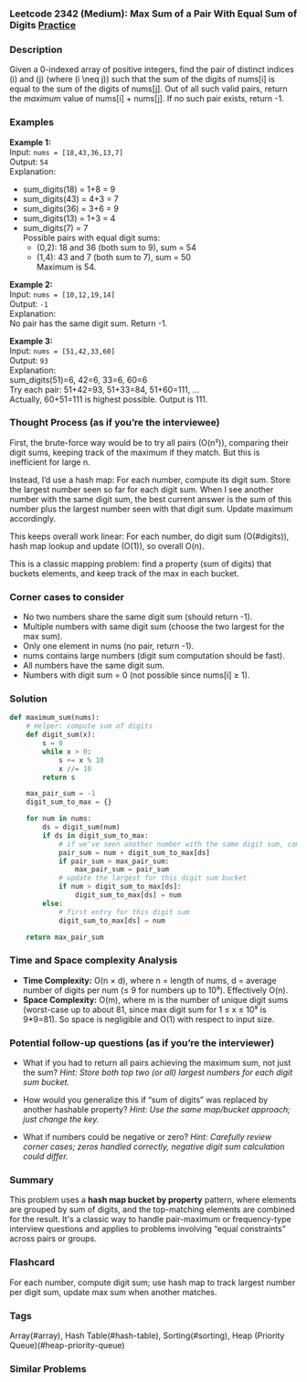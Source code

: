 ### Leetcode 2342 (Medium): Max Sum of a Pair With Equal Sum of Digits [Practice](https://leetcode.com/problems/max-sum-of-a-pair-with-equal-sum-of-digits)

### Description  
Given a 0-indexed array of positive integers, find the pair of distinct indices \(i\) and \(j\) (where \(i \neq j\)) such that the sum of the digits of nums[i] is equal to the sum of the digits of nums[j]. Out of all such valid pairs, return the *maximum* value of nums[i] + nums[j]. If no such pair exists, return -1.

### Examples  

**Example 1:**  
Input: `nums = [18,43,36,13,7]`  
Output: `54`  
Explanation:   
- sum_digits(18) = 1+8 = 9  
- sum_digits(43) = 4+3 = 7  
- sum_digits(36) = 3+6 = 9  
- sum_digits(13) = 1+3 = 4  
- sum_digits(7) = 7  
Possible pairs with equal digit sums:  
  - (0,2): 18 and 36 (both sum to 9), sum = 54  
  - (1,4): 43 and 7 (both sum to 7), sum = 50  
Maximum is 54.

**Example 2:**  
Input: `nums = [10,12,19,14]`  
Output: `-1`  
Explanation:  
No pair has the same digit sum. Return -1.

**Example 3:**  
Input: `nums = [51,42,33,60]`  
Output: `93`  
Explanation:  
sum_digits(51)=6, 42=6, 33=6, 60=6  
Try each pair: 51+42=93, 51+33=84, 51+60=111, ...  
Actually, 60+51=111 is highest possible. Output is 111.


### Thought Process (as if you’re the interviewee)  

First, the brute-force way would be to try all pairs (O(n²)), comparing their digit sums, keeping track of the maximum if they match. But this is inefficient for large n.

Instead, I’d use a hash map: For each number, compute its digit sum. Store the largest number seen so far for each digit sum. When I see another number with the same digit sum, the best current answer is the sum of this number plus the largest number seen with that digit sum. Update maximum accordingly.

This keeps overall work linear: For each number, do digit sum (O(#digits)), hash map lookup and update (O(1)), so overall O(n).

This is a classic mapping problem: find a property (sum of digits) that buckets elements, and keep track of the max in each bucket.

### Corner cases to consider  
- No two numbers share the same digit sum (should return -1).
- Multiple numbers with same digit sum (choose the two largest for the max sum).
- Only one element in nums (no pair, return -1).
- nums contains large numbers (digit sum computation should be fast).
- All numbers have the same digit sum.
- Numbers with digit sum = 0 (not possible since nums[i] ≥ 1).

### Solution

```python
def maximum_sum(nums):
    # Helper: compute sum of digits
    def digit_sum(x):
        s = 0
        while x > 0:
            s += x % 10
            x //= 10
        return s

    max_pair_sum = -1
    digit_sum_to_max = {}

    for num in nums:
        ds = digit_sum(num)
        if ds in digit_sum_to_max:
            # if we've seen another number with the same digit sum, compute pair sum
            pair_sum = num + digit_sum_to_max[ds]
            if pair_sum > max_pair_sum:
                max_pair_sum = pair_sum
            # update the largest for this digit sum bucket
            if num > digit_sum_to_max[ds]:
                digit_sum_to_max[ds] = num
        else:
            # first entry for this digit sum
            digit_sum_to_max[ds] = num

    return max_pair_sum
```

### Time and Space complexity Analysis  

- **Time Complexity:** O(n × d), where n = length of nums, d = average number of digits per num (≤ 9 for numbers up to 10⁹). Effectively O(n).
- **Space Complexity:** O(m), where m is the number of unique digit sums (worst-case up to about 81, since max digit sum for 1 ≤ x ≤ 10⁹ is 9\*9=81). So space is negligible and O(1) with respect to input size.

### Potential follow-up questions (as if you’re the interviewer)  

- What if you had to return all pairs achieving the maximum sum, not just the sum?
  *Hint: Store both top two (or all) largest numbers for each digit sum bucket.*

- How would you generalize this if “sum of digits” was replaced by another hashable property?
  *Hint: Use the same map/bucket approach; just change the key.*

- What if numbers could be negative or zero?
  *Hint: Carefully review corner cases; zeros handled correctly, negative digit sum calculation could differ.*

### Summary

This problem uses a **hash map bucket by property** pattern, where elements are grouped by sum of digits, and the top-matching elements are combined for the result. It's a classic way to handle pair-maximum or frequency-type interview questions and applies to problems involving “equal constraints” across pairs or groups.


### Flashcard
For each number, compute digit sum; use hash map to track largest number per digit sum, update max sum when another matches.

### Tags
Array(#array), Hash Table(#hash-table), Sorting(#sorting), Heap (Priority Queue)(#heap-priority-queue)

### Similar Problems
